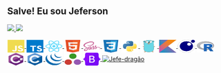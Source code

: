 ## Salve! Eu sou Jeferson

 <div>
  <a href="https://github.com/Jeferson-Js">
  <img height="180em" src="https://github-readme-stats.vercel.app/api?username=Jeferson-Jso&show_icons=true&theme=dark&include_all_commits=true&count_private=true"/>
  <img height="180em" src="https://github-readme-stats.vercel.app/api/top-langs/?username=Jeferson-Jso&layout=compact&langs_count=7&theme=dark"/>
</div>
<div style="display: inline_block"><br>
  <img align="center" alt="Jefe-Js" height="30" width="40" src="https://raw.githubusercontent.com/devicons/devicon/master/icons/javascript/javascript-plain.svg">
  <img align="center" alt="Jefe-Ts" height="30" width="40" src="https://raw.githubusercontent.com/devicons/devicon/master/icons/typescript/typescript-plain.svg">
  <img align="center" alt="Jefe-React" height="30" width="40" src="https://raw.githubusercontent.com/devicons/devicon/master/icons/react/react-original.svg">
  <img align="center" alt="Jefe-HTML" height="30" width="40" src="https://raw.githubusercontent.com/devicons/devicon/master/icons/html5/html5-original.svg">
 <img align="center" alt="Jefe-sass" height="30" width="40" src="https://raw.githubusercontent.com/devicons/devicon/master/icons/sass/sass-original.svg">
  <img align="center" alt="Jefe-CSS" height="30" width="40" src="https://raw.githubusercontent.com/devicons/devicon/master/icons/css3/css3-original.svg">
  <img align="center" alt="Jefe-Python" height="30" width="40" src="https://raw.githubusercontent.com/devicons/devicon/master/icons/python/python-original.svg">
  <img align="center" alt="Jefe-go" height="30" width="40" src="https://raw.githubusercontent.com/devicons/devicon/master/icons/go/go-original.svg">
 <img align="center" alt="Jefe-kotlin" height="30" width="40" src="https://raw.githubusercontent.com/devicons/devicon/master/icons/kotlin/kotlin-original.svg">
 <img align="center" alt="Jefe-lua" height="30" width="40" src="https://raw.githubusercontent.com/devicons/devicon/master/icons/lua/lua-original.svg">
 <img align="center" alt="Jefe-r" height="30" width="40" src="https://raw.githubusercontent.com/devicons/devicon/master/icons/r/r-original.svg">
 <img align="center" alt="Jefe-Csharp" height="30" width="40" src="https://raw.githubusercontent.com/devicons/devicon/master/icons/csharp/csharp-original.svg">
 <img align="center" alt="Jefe-C" height="30" width="40" src="https://raw.githubusercontent.com/devicons/devicon/master/icons/c/c-original.svg">
 <img align="center" alt="Jefe-jquery" height="30" width="40" src="https://raw.githubusercontent.com/devicons/devicon/master/icons/jquery/jquery-original.svg">
 <img align="center" alt="Jefe-julia" height="30" width="40" src="https://raw.githubusercontent.com/devicons/devicon/master/icons/julia/julia-original.svg">
 <img align="center" alt="Jefe-bootstrap" height="30" width="40" src="https://raw.githubusercontent.com/devicons/devicon/master/icons/bootstrap/bootstrap-original.svg">
 <img align="center" alt="Jefe-dragão" src="https://pa1.narvii.com/6555/7c22ec088c929ce4753d4c4baa4994c6019f02a6_hq.gif" height="110" display="flex" justify-content="center">

 </div>
